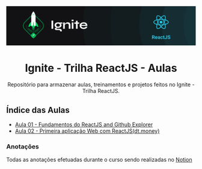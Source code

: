<img alt="ignite-reactjs" title="ignite-reactjs" src=".github/cover-reactjs.png">

<h1 align="center">
  Ignite - Trilha ReactJS - Aulas
</h2>

<p align="center">
Repositório para armazenar aulas, treinamentos e projetos feitos no Ignite - Trilha ReactJS.
</p>

## Índice das Aulas

- [Aula 01 - Fundamentos do ReactJS and Github Explorer](https://github.com/BManduca/Ignite_aulas/tree/main/01-github-explorer)
- [Aula 02 - Primeira aplicação Web com ReactJS(dt.money)](https://github.com/BManduca/Ignite_aulas/tree/main/02-dtmoney)

### Anotações
Todas as anotações efetuadas durante o curso sendo realizadas no [Notion](https://www.notion.so/4f961124e62640bb8a3cf5e6d57e70de?v=90b5a123a1af49f593ddf7b042f5e209)